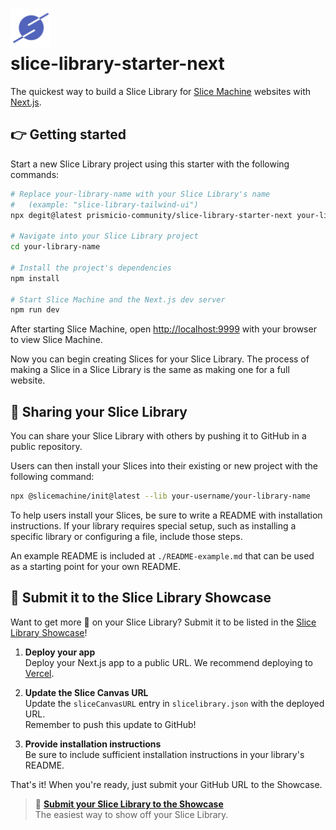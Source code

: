 # <a href="https://www.slicemachine.dev/"><img src=".github/slicemachine-logo.svg" alt="Slice Machine from Prismic" width="64" /></a><br/>slice-library-starter-next

The quickest way to build a Slice Library for [Slice Machine](https://www.slicemachine.dev/) websites with [Next.js](https://nextjs.org/).

## 👉 Getting started

Start a new Slice Library project using this starter with the following commands:

```bash
# Replace your-library-name with your Slice Library's name
#   (example: "slice-library-tailwind-ui")
npx degit@latest prismicio-community/slice-library-starter-next your-library-name

# Navigate into your Slice Library project
cd your-library-name

# Install the project's dependencies
npm install

# Start Slice Machine and the Next.js dev server
npm run dev
```

After starting Slice Machine, open [http://localhost:9999](http://localhost:9999) with your browser to view Slice Machine.

Now you can begin creating Slices for your Slice Library. The process of making a Slice in a Slice Library is the same as making one for a full website.

## 🎁 Sharing your Slice Library

You can share your Slice Library with others by pushing it to GitHub in a public repository.

Users can then install your Slices into their existing or new project with the following command:

```bash
npx @slicemachine/init@latest --lib your-username/your-library-name
```

To help users install your Slices, be sure to write a README with installation instructions. If your library requires special setup, such as installing a specific library or configuring a file, include those steps.

An example README is included at `./README-example.md` that can be used as a starting point for your own README.

## 📮 Submit it to the Slice Library Showcase

Want to get more 👀 on your Slice Library? Submit it to be listed in the [Slice Library Showcase][showcase]!

1. **Deploy your app**<br/>Deploy your Next.js app to a public URL. We recommend deploying to [Vercel](https://vercel.com/).

2. **Update the Slice Canvas URL**<br/>Update the `sliceCanvasURL` entry in `slicelibrary.json` with the deployed URL.<br/>Remember to push this update to GitHub!

3. **Provide installation instructions**<br/>Be sure to include sufficient installation instructions in your library's README.

That's it! When you're ready, just submit your GitHub URL to the Showcase.

> 📮 [**Submit your Slice Library to the Showcase**][submit-showcase]<br/>
> The easiest way to show off your Slice Library.

[slicemachine]: https://www.slicemachine.dev/
[submit-showcase]: #
[showcase]: #
